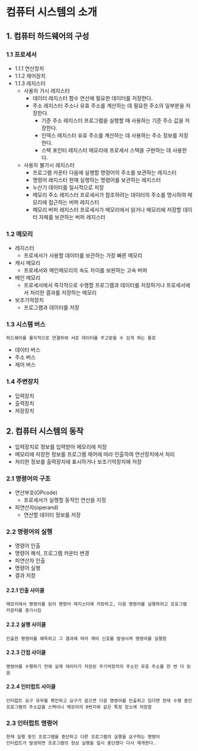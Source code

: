 # 컴퓨터 시스템의 소개
## 1. 컴퓨터 하드웨어의 구성
### 1.1 프로세서
- 1.1.1 연산장치
- 1.1.2 제어장치
- 1.1.3 레지스터
    - 사용자 가시 레지스터
        - 데이터 레지스터
            함수 연산에 필요한 데이터를 저장한다.
        - 주소 레지스터
            주소나 유효 주소를 계산하는 데 필요한 주소의 일부분을 저장한다.
            - 기준 주소 레지스터
                프로그램을 실행할 때 사용하는 기준 주소 값을 저장한다. 
            - 인덱스 레지스터
                유효 주소를 계산하는 데 사용하는 주소 정보를 저장한다.
            - 스택 포인터 레지스터
                메모리에 프로세서 스택을 구현하는 데 사용한다.
    - 사용자 불가시 레지스터
        - 프로그램 카운터
            다음에 실행할 명령어의 주소를 보관하는 레지스터
        - 명령어 레지스터
            현재 실행하는 명령어를 보관하는 레지스터
        - 누산기
            데이터를 일시적으로 저장
        - 메모리 주소 레지스터
            프로세서가 참조하려는 데이터의 주소를 명시하여 메모리에 접근하는 버퍼 레지스터
        - 메모리 버퍼 레지스터
            프로세서가 메모리에서 읽거나 메모리에 저장할 데이터 자체를 보관하는 버퍼 레지스터
### 1.2 메모리
- 레지스터
    - 프로세서가 사용할 데이터를 보관하는 가장 빠른 메모리
- 캐시 메모리
    - 프로세서와 메인메모리의 속도 차이를 보완하는 고속 버퍼
- 메인 메모리
    - 프로세서에서 즉각적으로 수행할 프로그램과 데이터를 저장하거나 프로세서에서 처리한 결과를 저장하는 메모리
- 보조기억장치
    - 프로그램과 데이터를 저장
### 1.3 시스템 버스
    하드웨어를 물리적으로 연결하여 서로 데이터를 주고받을 수 있게 하는 통로
- 데이터 버스
- 주소 버스
- 제어 버스
### 1.4 주변장치
- 입력장치
- 출력장치
- 저장장치  
## 2. 컴퓨터 시스템의 동작
- 입력장치로 정보를 입력받아 메모리에 저장
- 메모리에 저장한 정보를 프로그램 제어에 따라 인출하여 연산장치에서 처리
- 처리한 정보를 출력장치에 표시하거나 보조기억장치에 저장
### 2.1 명령어의 구조
- 연산부호(OPcode)
    - 프로세서가 실행할 동작인 연산을 지정
- 피연산자(operand)
    - 연산할 데이터 정보를 저장
### 2.2 명령어의 실행
- 명령어 인출
- 명령어 해석, 프로그램 카운터 변경
- 피연산자 인출
- 명령어 실행
- 결과 저장
#### 2.2.1 인출 사이클
    메모리에서 명령어를 읽어 명령어 레지스터에 저장하고, 다음 명령어를 실행하려고 프로그램 카운터를 증가시킴
#### 2.2.2 실행 사이클
    인출한 명령어를 해독하고 그 결과에 따라 제어 신호를 발생시켜 명령어를 실행함
#### 2.2.3 간접 사이클
    명령어를 수행하기 전에 실제 데이터가 저장된 주기억장치의 주소인 유효 주소를 한 번 더 읽음
#### 2.2.4 인터럽트 사이클
    인터럽트 요구 유무를 확인하고 요구가 없으면 다음 명령어를 인출하고 있다면 현재 수행 중인 프로그램의 주소값을 스택이나 메모리의 0번지와 같은 특정 장소에 저장함
### 2.3 인터럽트 명령어
    현재 실행 중인 프로그램을 중단하고 다른 프로그램의 실행을 요구하는 명령어
    인터럽트가 발생하면 프로그램의 정상 실행을 일시 중단했다 다시 재개한다.